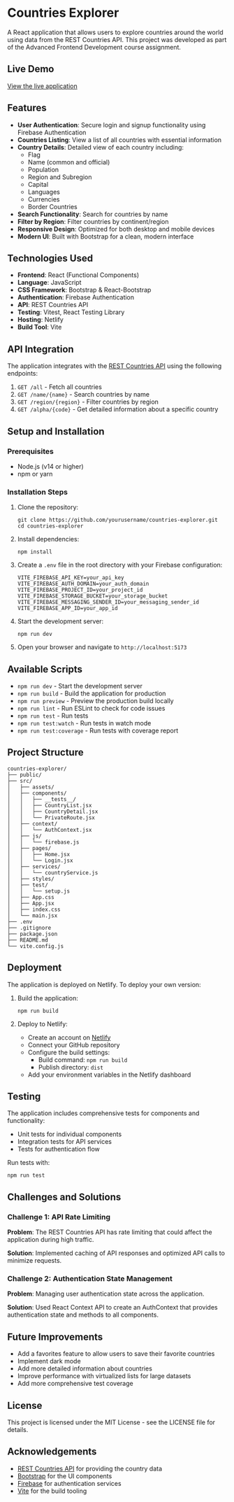 # Countries Explorer

A React application that allows users to explore countries around the world using data from the REST Countries API. This project was developed as part of the Advanced Frontend Development course assignment.

## Live Demo

[View the live application](https://countries-explorer-app.netlify.app/)

## Features

- **User Authentication**: Secure login and signup functionality using Firebase Authentication
- **Countries Listing**: View a list of all countries with essential information
- **Country Details**: Detailed view of each country including:
  - Flag
  - Name (common and official)
  - Population
  - Region and Subregion
  - Capital
  - Languages
  - Currencies
  - Border Countries
- **Search Functionality**: Search for countries by name
- **Filter by Region**: Filter countries by continent/region
- **Responsive Design**: Optimized for both desktop and mobile devices
- **Modern UI**: Built with Bootstrap for a clean, modern interface

## Technologies Used

- **Frontend**: React (Functional Components)
- **Language**: JavaScript
- **CSS Framework**: Bootstrap & React-Bootstrap
- **Authentication**: Firebase Authentication
- **API**: REST Countries API
- **Testing**: Vitest, React Testing Library
- **Hosting**: Netlify
- **Build Tool**: Vite

## API Integration

The application integrates with the [REST Countries API](https://restcountries.com/) using the following endpoints:

1. `GET /all` - Fetch all countries
2. `GET /name/{name}` - Search countries by name
3. `GET /region/{region}` - Filter countries by region
4. `GET /alpha/{code}` - Get detailed information about a specific country

## Setup and Installation

### Prerequisites

- Node.js (v14 or higher)
- npm or yarn

### Installation Steps

1. Clone the repository:
   ```
   git clone https://github.com/yourusername/countries-explorer.git
   cd countries-explorer
   ```

2. Install dependencies:
   ```
   npm install
   ```

3. Create a `.env` file in the root directory with your Firebase configuration:
   ```
   VITE_FIREBASE_API_KEY=your_api_key
   VITE_FIREBASE_AUTH_DOMAIN=your_auth_domain
   VITE_FIREBASE_PROJECT_ID=your_project_id
   VITE_FIREBASE_STORAGE_BUCKET=your_storage_bucket
   VITE_FIREBASE_MESSAGING_SENDER_ID=your_messaging_sender_id
   VITE_FIREBASE_APP_ID=your_app_id
   ```

4. Start the development server:
   ```
   npm run dev
   ```

5. Open your browser and navigate to `http://localhost:5173`

## Available Scripts

- `npm run dev` - Start the development server
- `npm run build` - Build the application for production
- `npm run preview` - Preview the production build locally
- `npm run lint` - Run ESLint to check for code issues
- `npm run test` - Run tests
- `npm run test:watch` - Run tests in watch mode
- `npm run test:coverage` - Run tests with coverage report

## Project Structure

```
countries-explorer/
├── public/
├── src/
│   ├── assets/
│   ├── components/
│   │   ├── __tests__/
│   │   ├── CountryList.jsx
│   │   ├── CountryDetail.jsx
│   │   └── PrivateRoute.jsx
│   ├── context/
│   │   └── AuthContext.jsx
│   ├── js/
│   │   └── firebase.js
│   ├── pages/
│   │   ├── Home.jsx
│   │   └── Login.jsx
│   ├── services/
│   │   └── countryService.js
│   ├── styles/
│   ├── test/
│   │   └── setup.js
│   ├── App.css
│   ├── App.jsx
│   ├── index.css
│   └── main.jsx
├── .env
├── .gitignore
├── package.json
├── README.md
└── vite.config.js
```

## Deployment

The application is deployed on Netlify. To deploy your own version:

1. Build the application:
   ```
   npm run build
   ```

2. Deploy to Netlify:
   - Create an account on [Netlify](https://www.netlify.com/)
   - Connect your GitHub repository
   - Configure the build settings:
     - Build command: `npm run build`
     - Publish directory: `dist`
   - Add your environment variables in the Netlify dashboard

## Testing

The application includes comprehensive tests for components and functionality:

- Unit tests for individual components
- Integration tests for API services
- Tests for authentication flow

Run tests with:
```
npm run test
```

## Challenges and Solutions

### Challenge 1: API Rate Limiting

**Problem**: The REST Countries API has rate limiting that could affect the application during high traffic.

**Solution**: Implemented caching of API responses and optimized API calls to minimize requests.

### Challenge 2: Authentication State Management

**Problem**: Managing user authentication state across the application.

**Solution**: Used React Context API to create an AuthContext that provides authentication state and methods to all components.

## Future Improvements

- Add a favorites feature to allow users to save their favorite countries
- Implement dark mode
- Add more detailed information about countries
- Improve performance with virtualized lists for large datasets
- Add more comprehensive test coverage

## License

This project is licensed under the MIT License - see the LICENSE file for details.

## Acknowledgements

- [REST Countries API](https://restcountries.com/) for providing the country data
- [Bootstrap](https://getbootstrap.com/) for the UI components
- [Firebase](https://firebase.google.com/) for authentication services
- [Vite](https://vitejs.dev/) for the build tooling
